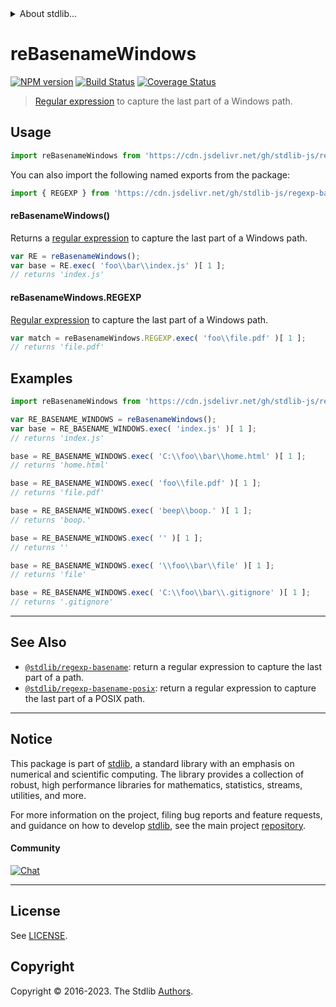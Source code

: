<!--

@license Apache-2.0

Copyright (c) 2018 The Stdlib Authors.

Licensed under the Apache License, Version 2.0 (the "License");
you may not use this file except in compliance with the License.
You may obtain a copy of the License at

   http://www.apache.org/licenses/LICENSE-2.0

Unless required by applicable law or agreed to in writing, software
distributed under the License is distributed on an "AS IS" BASIS,
WITHOUT WARRANTIES OR CONDITIONS OF ANY KIND, either express or implied.
See the License for the specific language governing permissions and
limitations under the License.

-->


<details>
  <summary>
    About stdlib...
  </summary>
  <p>We believe in a future in which the web is a preferred environment for numerical computation. To help realize this future, we've built stdlib. stdlib is a standard library, with an emphasis on numerical and scientific computation, written in JavaScript (and C) for execution in browsers and in Node.js.</p>
  <p>The library is fully decomposable, being architected in such a way that you can swap out and mix and match APIs and functionality to cater to your exact preferences and use cases.</p>
  <p>When you use stdlib, you can be absolutely certain that you are using the most thorough, rigorous, well-written, studied, documented, tested, measured, and high-quality code out there.</p>
  <p>To join us in bringing numerical computing to the web, get started by checking us out on <a href="https://github.com/stdlib-js/stdlib">GitHub</a>, and please consider <a href="https://opencollective.com/stdlib">financially supporting stdlib</a>. We greatly appreciate your continued support!</p>
</details>

# reBasenameWindows

[![NPM version][npm-image]][npm-url] [![Build Status][test-image]][test-url] [![Coverage Status][coverage-image]][coverage-url] <!-- [![dependencies][dependencies-image]][dependencies-url] -->

> [Regular expression][regexp] to capture the last part of a Windows path.



<section class="usage">

## Usage

```javascript
import reBasenameWindows from 'https://cdn.jsdelivr.net/gh/stdlib-js/regexp-basename-windows@v0.1.0-deno/mod.js';
```

You can also import the following named exports from the package:

```javascript
import { REGEXP } from 'https://cdn.jsdelivr.net/gh/stdlib-js/regexp-basename-windows@v0.1.0-deno/mod.js';
```

#### reBasenameWindows()

Returns a [regular expression][regexp] to capture the last part of a Windows path. 

```javascript
var RE = reBasenameWindows();
var base = RE.exec( 'foo\\bar\\index.js' )[ 1 ];
// returns 'index.js'
```

#### reBasenameWindows.REGEXP

[Regular expression][regexp] to capture the last part of a Windows path. 

```javascript
var match = reBasenameWindows.REGEXP.exec( 'foo\\file.pdf' )[ 1 ];
// returns 'file.pdf'
```

</section>

<!-- /.usage -->

<section class="examples">

## Examples

<!-- eslint no-undef: "error" -->

```javascript
import reBasenameWindows from 'https://cdn.jsdelivr.net/gh/stdlib-js/regexp-basename-windows@v0.1.0-deno/mod.js';

var RE_BASENAME_WINDOWS = reBasenameWindows();
var base = RE_BASENAME_WINDOWS.exec( 'index.js' )[ 1 ];
// returns 'index.js'

base = RE_BASENAME_WINDOWS.exec( 'C:\\foo\\bar\\home.html' )[ 1 ];
// returns 'home.html'

base = RE_BASENAME_WINDOWS.exec( 'foo\\file.pdf' )[ 1 ];
// returns 'file.pdf'

base = RE_BASENAME_WINDOWS.exec( 'beep\\boop.' )[ 1 ];
// returns 'boop.'

base = RE_BASENAME_WINDOWS.exec( '' )[ 1 ];
// returns ''

base = RE_BASENAME_WINDOWS.exec( '\\foo\\bar\\file' )[ 1 ];
// returns 'file'

base = RE_BASENAME_WINDOWS.exec( 'C:\\foo\\bar\\.gitignore' )[ 1 ];
// returns '.gitignore'
```

</section>

<!-- /.examples -->

<!-- Section for related `stdlib` packages. Do not manually edit this section, as it is automatically populated. -->

<section class="related">

* * *

## See Also

-   <span class="package-name">[`@stdlib/regexp-basename`][@stdlib/regexp/basename]</span><span class="delimiter">: </span><span class="description">return a regular expression to capture the last part of a path.</span>
-   <span class="package-name">[`@stdlib/regexp-basename-posix`][@stdlib/regexp/basename-posix]</span><span class="delimiter">: </span><span class="description">return a regular expression to capture the last part of a POSIX path.</span>

</section>

<!-- /.related -->

<!-- Section for all links. Make sure to keep an empty line after the `section` element and another before the `/section` close. -->


<section class="main-repo" >

* * *

## Notice

This package is part of [stdlib][stdlib], a standard library with an emphasis on numerical and scientific computing. The library provides a collection of robust, high performance libraries for mathematics, statistics, streams, utilities, and more.

For more information on the project, filing bug reports and feature requests, and guidance on how to develop [stdlib][stdlib], see the main project [repository][stdlib].

#### Community

[![Chat][chat-image]][chat-url]

---

## License

See [LICENSE][stdlib-license].


## Copyright

Copyright &copy; 2016-2023. The Stdlib [Authors][stdlib-authors].

</section>

<!-- /.stdlib -->

<!-- Section for all links. Make sure to keep an empty line after the `section` element and another before the `/section` close. -->

<section class="links">

[npm-image]: http://img.shields.io/npm/v/@stdlib/regexp-basename-windows.svg
[npm-url]: https://npmjs.org/package/@stdlib/regexp-basename-windows

[test-image]: https://github.com/stdlib-js/regexp-basename-windows/actions/workflows/test.yml/badge.svg?branch=v0.1.0
[test-url]: https://github.com/stdlib-js/regexp-basename-windows/actions/workflows/test.yml?query=branch:v0.1.0

[coverage-image]: https://img.shields.io/codecov/c/github/stdlib-js/regexp-basename-windows/main.svg
[coverage-url]: https://codecov.io/github/stdlib-js/regexp-basename-windows?branch=main

<!--

[dependencies-image]: https://img.shields.io/david/stdlib-js/regexp-basename-windows.svg
[dependencies-url]: https://david-dm.org/stdlib-js/regexp-basename-windows/main

-->

[chat-image]: https://img.shields.io/gitter/room/stdlib-js/stdlib.svg
[chat-url]: https://app.gitter.im/#/room/#stdlib-js_stdlib:gitter.im

[stdlib]: https://github.com/stdlib-js/stdlib

[stdlib-authors]: https://github.com/stdlib-js/stdlib/graphs/contributors

[umd]: https://github.com/umdjs/umd
[es-module]: https://developer.mozilla.org/en-US/docs/Web/JavaScript/Guide/Modules

[deno-url]: https://github.com/stdlib-js/regexp-basename-windows/tree/deno
[umd-url]: https://github.com/stdlib-js/regexp-basename-windows/tree/umd
[esm-url]: https://github.com/stdlib-js/regexp-basename-windows/tree/esm
[branches-url]: https://github.com/stdlib-js/regexp-basename-windows/blob/main/branches.md

[stdlib-license]: https://raw.githubusercontent.com/stdlib-js/regexp-basename-windows/main/LICENSE

[regexp]: https://developer.mozilla.org/en-US/docs/Web/JavaScript/Guide/Regular_Expressions

<!-- <related-links> -->

[@stdlib/regexp/basename]: https://github.com/stdlib-js/regexp-basename/tree/deno

[@stdlib/regexp/basename-posix]: https://github.com/stdlib-js/regexp-basename-posix/tree/deno

<!-- </related-links> -->

</section>

<!-- /.links -->
